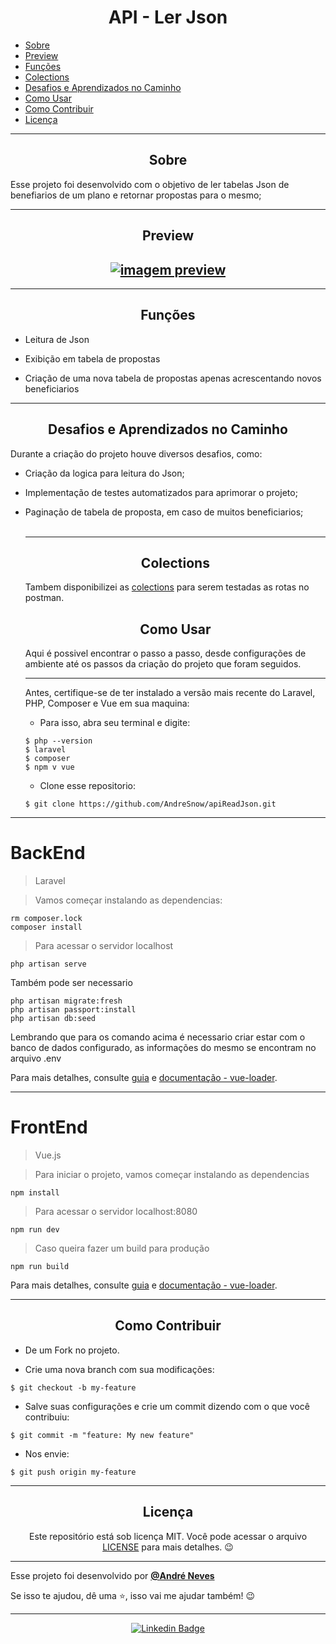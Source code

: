 <h1 align="center">API - Ler Json</h1>

   <p>
   
   - [Sobre](#sobre)
   - [Preview](#preview)
   - [Funções](#funções)
   - [Colections](#colections)
   - [Desafios e Aprendizados no Caminho](#desafios-e-aprendizados-no-caminho)
   - [Como Usar](#como-usar)
   - [Como Contribuir](#como-contribuir)
   - [Licença](#licença)

   </p>

---

<h2 align="center">Sobre</h2>

Esse projeto foi desenvolvido com o objetivo de ler tabelas Json de benefiarios de um plano e retornar propostas para o mesmo;

---

<h2 align="center">Preview</h2>

<a href="https://ibb.co/Y8Ffws2">
   <h2 align="center">
      <img src="https://i.ibb.co/TRxPd3c/Whats-App-Image-2021-11-13-at-3-18-09-PM.jpg" alt="imagem preview" border="0">
   </h2>
</a>

---

<h2 align="center">Funções</h2>

   <p>
   
- Leitura de Json
- Exibição em tabela de propostas
- Criação de uma nova tabela de propostas apenas acrescentando novos beneficiarios
  
   </p>

---

<h2 align="center">Desafios e Aprendizados no Caminho</h2>

   <p>

   Durante a criação do projeto houve diversos desafios, como:
- Criação da logica para leitura do Json;
- Implementação de testes automatizados para aprimorar o projeto;
- Paginação de tabela de proposta, em caso de muitos beneficiarios;
    <br>
    <br>
   </p>

   ---
   <h2 align="center">Colections</h2>

   Tambem disponibilizei as [colections](https://github.com/AndreSnow/apiReadJson/tree/master/colections) para serem testadas as rotas no postman.

   <h2 align="center">Como Usar</h2>
   Aqui é possivel encontrar o passo a passo, desde configurações de ambiente até os passos da criação do projeto que foram seguidos.

   ---

   Antes, certifique-se de ter instalado a versão mais recente do Laravel, PHP, Composer e Vue em sua maquina:
   - Para isso, abra seu terminal e digite:
   
   ```
   $ php --version
   $ laravel
   $ composer
   $ npm v vue
   ```
   
   - Clone esse repositorio:
   ```
   $ git clone https://github.com/AndreSnow/apiReadJson.git
   ```

---

# BackEnd

> Laravel


> Vamos começar instalando as dependencias:
``` 
rm composer.lock
composer install
``` 
> Para acessar o servidor localhost
``` 
php artisan serve
``` 
Também pode ser necessario
``` 
php artisan migrate:fresh
php artisan passport:install
php artisan db:seed
``` 
Lembrando que para os comando acima é necessario criar estar com o banco de dados configurado, as informações do mesmo se encontram no arquivo .env


Para mais detalhes, consulte [guia](http://vuejs-templates.github.io/webpack/) e [documentação - vue-loader](http://vuejs.github.io/vue-loader).

---


# FrontEnd
> Vue.js


> Para iniciar o projeto, vamos começar instalando as dependencias
``` 
npm install
``` 
> Para acessar o servidor localhost:8080
``` 
npm run dev
``` 
> Caso queira fazer um build para produção
``` 
npm run build
``` 

Para mais detalhes, consulte [guia](http://vuejs-templates.github.io/webpack/) e [documentação - vue-loader](http://vuejs.github.io/vue-loader).

---

<h2 align="center">Como Contribuir</h2>

   - De um Fork no projeto. 

   - Crie uma nova branch com sua modificações:
   ```
   $ git checkout -b my-feature
   ```
   - Salve suas configurações e crie um commit dizendo com o que você contribuiu:
   ```
   $ git commit -m "feature: My new feature"
   ```

   - Nos envie:
   ```
   $ git push origin my-feature
   ```

---

<h2 align="center">Licença</h2>

<p align="center">
   Este repositório está sob licença MIT. Você pode acessar o arquivo <a href="https://github.com/AndreSnow/apiReadJson/blob/main/LICENSE">LICENSE</a> para mais detalhes. 😉
</p>

   ---

   Esse projeto foi desenvolvido por **[@André Neves](https://www.linkedin.com/in/andré-n-922181a6/)**
   
   Se isso te ajudou, dê uma ⭐, isso vai me ajudar também!
    😉

---

   <div align="center">

   [![Linkedin Badge](https://img.shields.io/badge/-Andre%20Neves-292929?style=flat-square&logo=Linkedin&logoColor=white&link=https://www.linkedin.com/in/andr%C3%A9-n-922181a6/)](https://www.linkedin.com/in/andré-n-922181a6/)

   </div>

